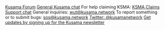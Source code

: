 [Kusama Forum](https://forum.kusama.network/)
[General Kusama chat](https://riot.im/app/#/room/!NggWniYLnYGlBIRIGa:matrix.org)
For help claiming KSMA: [KSMA Claims Support chat](https://riot.im/app/#/room/!CjJYPbhtFfZANoquus:matrix.org)
General inquiries: [wut@kusama.network](mailto:wut@kusama.network)
To report something or to submit bugs: [sos@kusama.network](mailto:sos@kusama.network)
[Twitter: @kusamanetwork](https://twitter.com/kusamanetwork)
[Get updates by signing up for the Kusama newsletter](https://parity.us3.list-manage.com/subscribe?u=5a2f42d973542fc80fa925cec&id=582fff042a)
